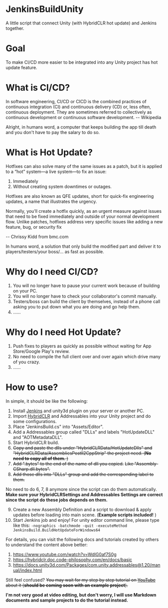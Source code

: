 # JenkinsBuildUnity
A little script that connect Unity (with HybridCLR hot update) and Jenkins together.

# Goal
To make CI/CD more easier to be integrated into any Unity project has hot update feature.

# What is CI/CD?
In software engineering, CI/CD or CICD is the combined practices of continuous integration (CI) and continuous delivery (CD) or, less often, continuous deployment. They are sometimes referred to collectively as continuous development or continuous software development. -- Wikipedia

Alright, in humans word, a computer that keeps building the app till death and you don't have to pay the salary to do so.

# What is Hot Update?
Hotfixes can also solve many of the same issues as a patch, but it is applied to a “hot” system—a live system—to fix an issue:

1. Immediately
2. Without creating system downtimes or outages.

Hotfixes are also known as QFE updates, short for quick-fix engineering updates, a name that illustrates the urgency.

Normally, you’ll create a hotfix quickly, as an urgent measure against issues that need to be fixed immediately and outside of your normal development flow. Unlike patches, hotfixes address very specific issues like adding a new feature, bug, or security fix

-- Chrissy Kidd from bmc.com

In humans word, a solution that only build the modified part and deliver it to players/testers/your boss/... as fast as possible.

# Why do I need CI/CD?
1. You will no longer have to pause your current work because of building on your PC.
2. You will no longer have to check your collaborator's commit manually.
3. Testers/boss can build the client by themselves, instead of a phone call asking you to put down what you are doing and go help them.
4. ......

# Why do I need Hot Update?
1. Push fixes to players as quickly as possible without waiting for App Store/Google Play's review.
2. No need to compile the full client over and over again which drive many of you crazy.
3. ......

# How to use?
In simple, it should be like the following:
1. Install [Jenkins](https://www.jenkins.io/) and unity3d plugin on your server or another PC.
2. Import [HybridCLR](https://github.com/focus-creative-games/hybridclr_unity) and Addressables into your Unity project and do some configurations.
3. Place "JenkinsBuild.cs" into "Assets/Editor".
4. Add a Addressables group called "DLLs" and labels "HotUpdateDLL" and "AOTMetadataDLL".
5. Start HybridCLR build.
6. ~~Copy and paste the dlls under "HybridCLRData/HotUpdateDlls" and "HybridCLRData/AssembliesPostIl2CppStrip" the project need. (**No need to copy all of them.** )~~
7. ~~Add ".bytes" to the end of the name of dll you copied.~~
~~Like "Assembly-CSharp.dll.bytes".~~
8. ~~Add those dlls into "DLLs" group and add the corresponding label to them.~~

No need to do 6, 7, 8 anymore since the script can do them automatically. 
**Make sure your HybridCLRSettings and Addressables Settings are correct since the script do these jobs depends on them.**

9. Create a new Assembly Definition and a script to download & apply updates before loading into main scene.
(**Example scripts included!** )
10. Start Jenkins job and enjoy!
For unity editor command line, please type like this:
```-nographics -batchmode -quit -executeMethod JenkinsBuild.BuildHotUpdateForWindows64```

For details, you can visit the following docs and tutorials created by others to understand the content above better:
1. https://www.youtube.com/watch?v=WdIG0af7S0g
2. https://hybridclr.doc.code-philosophy.com/en/docs/basic
3. https://docs.unity3d.com/Packages/com.unity.addressables@1.20/manual/index.html

Still feel confused? ~~You may wait for my step by step tutorial on [YouTube](https://www.youtube.com/channel/UCRQdc3lSimZvrvIAkt3bTuw) about it (**should be coming soon with an example project**).~~

**I'm not very good at video editing, but don't worry, I will use Markdown documents and sample projects to do the tutorial instead.**
